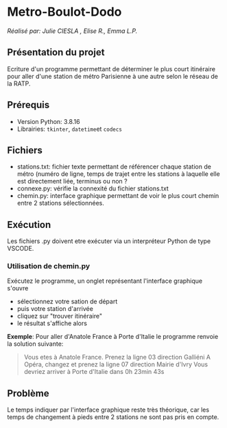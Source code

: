 # Metro-Boulot-Dodo
*Réalisé par: Julie CIESLA , Elise R., Emma L.P.*

## Présentation du projet
Ecriture d'un programme permettant de déterminer le plus court itinéraire pour aller d'une station de métro Parisienne à une autre selon le réseau de la RATP.

## Prérequis
* Version Python: 3.8.16
* Librairies: ```tkinter```, ```datetime```et ```codecs```

## Fichiers
* stations.txt: fichier texte permettant de référencer chaque station de métro (numéro de ligne, temps de trajet entre les stations à laquelle elle est directement liée, terminus ou non ? 
* connexe.py: vérifie la connexité du fichier stations.txt
* chemin.py: interface graphique permettant de voir le plus court chemin entre 2 stations sélectionnées.

## Exécution
Les fichiers .py doivent etre exécuter via un interpréteur Python de type VSCODE.

### Utilisation de chemin.py
Exécutez le programme, un onglet représentant l'interface graphique s'ouvre
* sélectionnez votre sation de départ
* puis votre station d'arrivée
* cliquez sur "trouver itinéraire"
* le résultat s'affiche alors

__Exemple__:
Pour aller d'Anatole France à Porte d'Italie le programme renvoie la solution suivante:

> Vous etes à Anatole France.
Prenez la ligne 03 direction Galliéni
A Opéra, changez et prenez la ligne 07 direction Mairie d'Ivry
Vous devriez arriver à Porte d'Italie dans 0h 23min 43s


## Problème
Le temps indiquer par l'interface graphique reste très théorique, car les temps de changement à pieds entre 2 stations ne sont pas pris en compte.

